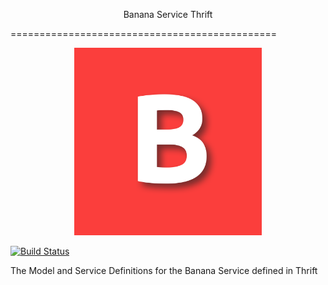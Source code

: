 <p align="center">Banana Service Thrift</p>
==============================================


[<p align="center"><img src="https://raw.githubusercontent.com/AromaTech/banana/develop/Graphics/Logo.png" width="300"></p>](https://github.com/AromaTech/banana)


[![Build Status](http://jenkins.sirwellington.tech/job/Banana%20Thrift/badge/icon)](http://jenkins.sirwellington.tech/job/Banana%20Thrift/)

The Model and Service Definitions for the Banana Service defined in Thrift
